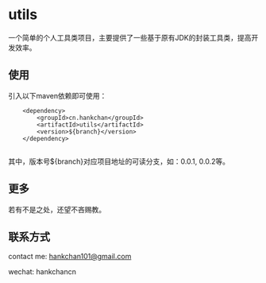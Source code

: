 # utils

一个简单的个人工具类项目，主要提供了一些基于原有JDK的封装工具类，提高开发效率。

## 使用

引入以下maven依赖即可使用：
```
    <dependency>
        <groupId>cn.hankchan</groupId>
    	<artifactId>utils</artifactId>
    	<version>${branch}</version>
    </dependency>
    
```

其中，版本号${branch}对应项目地址的可读分支，如：0.0.1, 0.0.2等。

## 更多

若有不是之处，还望不吝赐教。

## 联系方式

contact me: hankchan101@gmail.com

wechat: hankchancn
